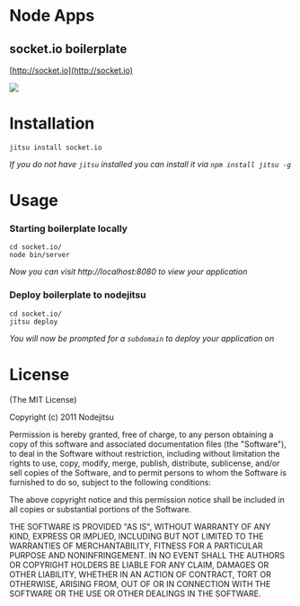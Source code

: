 # Node Apps
## socket.io boilerplate

[http://socket.io](http://socket.io)

![](https://github.com/nodeapps/boilerplates/raw/master/screenshots/socket.io.png)

# Installation

    jitsu install socket.io

*If you do not have `jitsu` installed you can install it via `npm install jitsu -g`*


# Usage

### Starting boilerplate locally

    cd socket.io/
    node bin/server

*Now you can visit http://localhost:8080 to view your application*

### Deploy boilerplate to nodejitsu

    cd socket.io/
    jitsu deploy

*You will now be prompted for a `subdomain` to deploy your application on*


# License

(The MIT License)

Copyright (c) 2011 Nodejitsu

Permission is hereby granted, free of charge, to any person obtaining a copy of this software and associated documentation files (the "Software"), to deal in the Software without restriction, including without limitation the rights to use, copy, modify, merge, publish, distribute, sublicense, and/or sell copies of the Software, and to permit persons to whom the Software is furnished to do so, subject to the following conditions:

The above copyright notice and this permission notice shall be included in all copies or substantial portions of the Software.

THE SOFTWARE IS PROVIDED "AS IS", WITHOUT WARRANTY OF ANY KIND, EXPRESS OR IMPLIED, INCLUDING BUT NOT LIMITED TO THE WARRANTIES OF MERCHANTABILITY, FITNESS FOR A PARTICULAR PURPOSE AND NONINFRINGEMENT. IN NO EVENT SHALL THE AUTHORS OR COPYRIGHT HOLDERS BE LIABLE FOR ANY CLAIM, DAMAGES OR OTHER LIABILITY, WHETHER IN AN ACTION OF CONTRACT, TORT OR OTHERWISE, ARISING FROM, OUT OF OR IN CONNECTION WITH THE SOFTWARE OR THE USE OR OTHER DEALINGS IN THE SOFTWARE.
